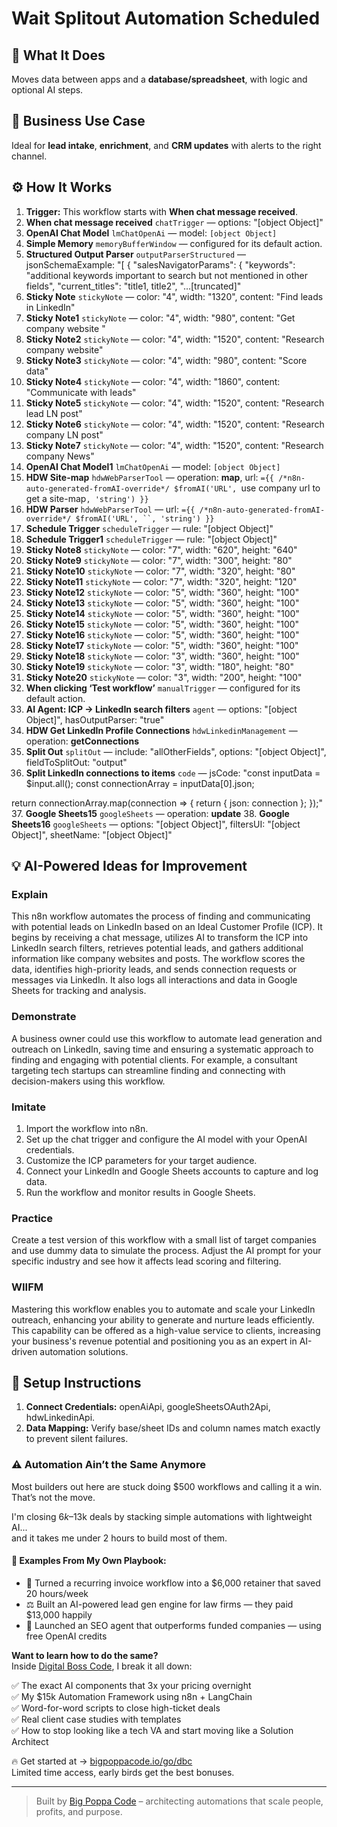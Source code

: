 # Wait Splitout Automation Scheduled
## 🚀 What It Does
Moves data between apps and a **database/spreadsheet**, with logic and optional AI steps.

## 💼 Business Use Case
Ideal for **lead intake**, **enrichment**, and **CRM updates** with alerts to the right channel.

## ⚙️ How It Works
1. **Trigger:** This workflow starts with **When chat message received**.
2. **When chat message received** `chatTrigger` — options: "[object Object]"
3. **OpenAI Chat Model** `lmChatOpenAi` — model: `[object Object]`
4. **Simple Memory** `memoryBufferWindow` — configured for its default action.
5. **Structured Output Parser** `outputParserStructured` — jsonSchemaExample: "[
  {
    "salesNavigatorParams": {
      "keywords": "additional keywords important to search but not mentioned in other fields",
      "current_titles": "title1, title2",
      "…[truncated]"
6. **Sticky Note** `stickyNote` — color: "4", width: "1320", content: "Find leads in LinkedIn"
7. **Sticky Note1** `stickyNote` — color: "4", width: "980", content: "Get company website "
8. **Sticky Note2** `stickyNote` — color: "4", width: "1520", content: "Research company website"
9. **Sticky Note3** `stickyNote` — color: "4", width: "980", content: "Score data"
10. **Sticky Note4** `stickyNote` — color: "4", width: "1860", content: "Communicate with leads"
11. **Sticky Note5** `stickyNote` — color: "4", width: "1520", content: "Research lead LN post"
12. **Sticky Note6** `stickyNote` — color: "4", width: "1520", content: "Research company LN post"
13. **Sticky Note7** `stickyNote` — color: "4", width: "1520", content: "Research company News"
14. **OpenAI Chat Model1** `lmChatOpenAi` — model: `[object Object]`
15. **HDW Site-map** `hdwWebParserTool` — operation: **map**, url: `={{ /*n8n-auto-generated-fromAI-override*/ $fromAI('URL', `use company url to get a site-map`, 'string') }}`
16. **HDW Parser** `hdwWebParserTool` — url: `={{ /*n8n-auto-generated-fromAI-override*/ $fromAI('URL', ``, 'string') }}`
17. **Schedule Trigger** `scheduleTrigger` — rule: "[object Object]"
18. **Schedule Trigger1** `scheduleTrigger` — rule: "[object Object]"
19. **Sticky Note8** `stickyNote` — color: "7", width: "620", height: "640"
20. **Sticky Note9** `stickyNote` — color: "7", width: "300", height: "80"
21. **Sticky Note10** `stickyNote` — color: "7", width: "320", height: "80"
22. **Sticky Note11** `stickyNote` — color: "7", width: "320", height: "120"
23. **Sticky Note12** `stickyNote` — color: "5", width: "360", height: "100"
24. **Sticky Note13** `stickyNote` — color: "5", width: "360", height: "100"
25. **Sticky Note14** `stickyNote` — color: "5", width: "360", height: "100"
26. **Sticky Note15** `stickyNote` — color: "5", width: "360", height: "100"
27. **Sticky Note16** `stickyNote` — color: "5", width: "360", height: "100"
28. **Sticky Note17** `stickyNote` — color: "5", width: "360", height: "100"
29. **Sticky Note18** `stickyNote` — color: "3", width: "360", height: "100"
30. **Sticky Note19** `stickyNote` — color: "3", width: "180", height: "80"
31. **Sticky Note20** `stickyNote` — color: "3", width: "200", height: "100"
32. **When clicking ‘Test workflow’** `manualTrigger` — configured for its default action.
33. **AI Agent: ICP -> LinkedIn search filters** `agent` — options: "[object Object]", hasOutputParser: "true"
34. **HDW Get LinkedIn Profile Connections** `hdwLinkedinManagement` — operation: **getConnections**
35. **Split Out** `splitOut` — include: "allOtherFields", options: "[object Object]", fieldToSplitOut: "output"
36. **Split LinkedIn connections to items** `code` — jsCode: "const inputData = $input.all();
const connectionArray = inputData[0].json;

return connectionArray.map(connection => {
  return { json: connection };
});"
37. **Google Sheets15** `googleSheets` — operation: **update**
38. **Google Sheets16** `googleSheets` — options: "[object Object]", filtersUI: "[object Object]", sheetName: "[object Object]"

## 💡 AI-Powered Ideas for Improvement
### Explain
This n8n workflow automates the process of finding and communicating with potential leads on LinkedIn based on an Ideal Customer Profile (ICP). It begins by receiving a chat message, utilizes AI to transform the ICP into LinkedIn search filters, retrieves potential leads, and gathers additional information like company websites and posts. The workflow scores the data, identifies high-priority leads, and sends connection requests or messages via LinkedIn. It also logs all interactions and data in Google Sheets for tracking and analysis.

### Demonstrate
A business owner could use this workflow to automate lead generation and outreach on LinkedIn, saving time and ensuring a systematic approach to finding and engaging with potential clients. For example, a consultant targeting tech startups can streamline finding and connecting with decision-makers using this workflow.

### Imitate
1. Import the workflow into n8n.
2. Set up the chat trigger and configure the AI model with your OpenAI credentials.
3. Customize the ICP parameters for your target audience.
4. Connect your LinkedIn and Google Sheets accounts to capture and log data.
5. Run the workflow and monitor results in Google Sheets.

### Practice
Create a test version of this workflow with a small list of target companies and use dummy data to simulate the process. Adjust the AI prompt for your specific industry and see how it affects lead scoring and filtering.

### WIIFM
Mastering this workflow enables you to automate and scale your LinkedIn outreach, enhancing your ability to generate and nurture leads efficiently. This capability can be offered as a high-value service to clients, increasing your business's revenue potential and positioning you as an expert in AI-driven automation solutions.

## 🔧 Setup Instructions
1. **Connect Credentials:** openAiApi, googleSheetsOAuth2Api, hdwLinkedinApi.
2. **Data Mapping:** Verify base/sheet IDs and column names match exactly to prevent silent failures.

### ⚠️ Automation Ain’t the Same Anymore

Most builders out here are stuck doing $500 workflows and calling it a win.  
That’s not the move.  

I'm closing $6k–$13k deals by stacking simple automations with lightweight AI...  
and it takes me under 2 hours to build most of them.

#### 🧠 Examples From My Own Playbook:
- 🔁 Turned a recurring invoice workflow into a $6,000 retainer that saved 20 hours/week  
- ⚖️ Built an AI-powered lead gen engine for law firms — they paid $13,000 happily  
- 🚀 Launched an SEO agent that outperforms funded companies — using free OpenAI credits  

**Want to learn how to do the same?**  
Inside [Digital Boss Code](https://bigpoppacode.io/go/dbc), I break it all down:

✅ The exact AI components that 3x your pricing overnight  
✅ My $15k Automation Framework using n8n + LangChain  
✅ Word-for-word scripts to close high-ticket deals  
✅ Real client case studies with templates  
✅ How to stop looking like a tech VA and start moving like a Solution Architect  

🔥 Get started at → [bigpoppacode.io/go/dbc](https://bigpoppacode.io/go/dbc)  
Limited time access, early birds get the best bonuses.

---
> Built by [Big Poppa Code](https://bigpoppacode.io) – architecting automations that scale people, profits, and purpose.

